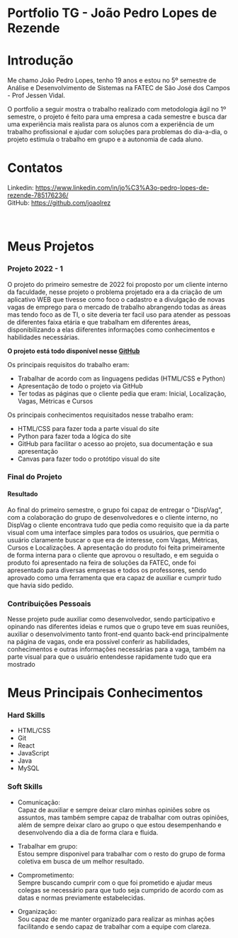 # Portfolio TG - João Pedro Lopes de Rezende

# Introdução

Me chamo João Pedro Lopes, tenho 19 anos e estou no 5º semestre de Análise e Desenvolvimento de Sistemas na FATEC de São José dos Campos - Prof Jessen Vidal.

O portfolio a seguir mostra o trabalho realizado com metodologia ágil no 1º semestre, o projeto é feito para uma empresa a cada semestre e busca dar uma experiência mais realista para os alunos com a experiência de um trabalho profissional e ajudar com soluções para problemas do dia-a-dia, o projeto estimula o trabalho em grupo e a autonomia de cada aluno.


# Contatos
Linkedin: https://www.linkedin.com/in/jo%C3%A3o-pedro-lopes-de-rezende-785176236/
<br>
GitHub: https://github.com/joaolrez
<br>
<br>
<br>

# Meus Projetos
### Projeto 2022 - 1

O projeto do primeiro semestre de 2022 foi proposto por um cliente interno da faculdade, nesse projeto o problema projetado era a da criação de um aplicativo WEB que tivesse como foco o cadastro e a divulgação de novas vagas de emprego para o mercado de trabalho
abrangendo todas as áreas mas tendo foco as de TI, o site deveria ter facil uso para atender as pessoas de diferentes faixa etária e que trabalham em diferentes áreas, disponibilizando a elas diiferentes informações como conhecimentos e habilidades necessárias.

**O projeto está todo disponível nesse [GitHub](https://github.com/joaolrez/DispVag)**

Os principais requisitos do trabalho eram:
- Trabalhar de acordo com as linguagens pedidas (HTML/CSS e Python)
- Apresentação de todo o projeto via GitHub
- Ter todas as páginas que o cliente pedia que eram: Inicial, Localização, Vagas, Métricas e Cursos
  

Os principais conhecimentos requisitados nesse trabalho eram:
- HTML/CSS para fazer toda a parte visual do site
- Python para fazer toda a lógica do site
- GitHub para facilitar o acesso ao projeto, sua documentação e sua apresentação
- Canvas para fazer todo o protótipo visual do site


### Final do Projeto
<h4> Resultado </h4>
  Ao final do primeiro semestre, o grupo foi capaz de entregar o "DispVag", com a colaboração do grupo de desenvolvedores e o cliente interno, no DispVag o cliente encontrava tudo que pedia como requisito que ia da parte visual com uma interface simples para todos os usuários, que permitia o usuário claramente buscar o que era de interesse, com Vagas, Métricas, Cursos e Localizações. A apresentação do produto foi feita primeiramente de forma interna para o cliente que aprovou o resultado, e em seguida o produto foi apresentado na feira de soluções da FATEC, onde foi apresentado para diversas empresas e todos os professores, sendo aprovado como uma ferramenta que era capaz de auxiliar e cumprir tudo que havia sido pedido.

### Contribuições Pessoais
  Nesse projeto pude auxiliar como desenvolvedor, sendo participativo e opinando nas diferentes ideias e rumos que o grupo teve em suas reuniões, auxiliar o desenvolvimento tanto front-end quanto back-end principalmente na página de vagas, onde era possivel conferir as habilidades, conhecimentos e outras informações necessárias para a vaga, também na parte visual para que o usuário entendesse rapidamente tudo que era mostrado

# Meus Principais Conhecimentos

### Hard Skills
- HTML/CSS
- Git
- React
- JavaScript
- Java
- MySQL

### Soft Skills
- Comunicação: <br>
  Capaz de auxiliar e sempre deixar claro minhas opiniões sobre os assuntos, mas também sempre capaz de trabalhar com outras opiniões, além de sempre deixar claro ao grupo o que estou desempenhando e desenvolvendo dia a dia de forma clara e fluida.

- Trabalhar em grupo: <br>
  Estou sempre disponivel para trabalhar com o resto do grupo de forma coletiva em busca de um melhor resultado.

- Comprometimento: <br>
  Sempre buscando cumprir com o que foi prometido e ajudar meus colegas se necessário para que tudo seja cumprido de acordo com as datas e normas previamente estabelecidas.

- Organização: <br>
  Sou capaz de me manter organizado para realizar as minhas ações facilitando e sendo capaz de trabalhar com a equipe com clareza.




